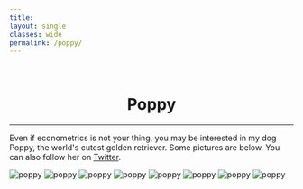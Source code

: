 ```yaml
---
title: 
layout: single
classes: wide
permalink: /poppy/
---
```

<br/> 


# <center> Poppy </center>
- - -

Even if econometrics is not your thing, you may be interested in my dog Poppy, the world's cutest golden retriever. Some pictures are below. You can also follow her on [Twitter](https://twitter.com/lilpoppygolden).

![poppy](/assets/files/poppy/PXL_20210309_024913613.jpeg)
![poppy](/assets/files/poppy/IMG_20210302_180352.jpeg)
![poppy](/assets/files/poppy/IMG_20201227_114329.jpg)
![poppy](/assets/files/poppy/IMG_20201221_182949.jpg)
![poppy](/assets/files/poppy/IMG_20201202_160140.jpg)
![poppy](/assets/files/poppy/IMG_20200730_105229.jpg)
![poppy](/assets/files/poppy/IMG_20200604_212641_01.jpeg)
![poppy](/assets/files/poppy/IMG-20200526-WA0001.jpeg)


